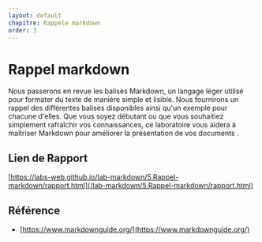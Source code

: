 ```yaml
---
layout: default
chapitre: Rappele markdown
order: 3
---
```


# Rappel markdown

Nous passerons en revue les balises Markdown, un langage léger utilisé pour formater du texte de manière simple et lisible. Nous fournirons un rappel des différentes balises disponibles ainsi qu'un exemple pour chacune d'elles. Que vous soyez débutant ou que vous souhaitiez simplement rafraîchir vos connaissances, ce laboratoire vous aidera à maîtriser Markdown pour améliorer la présentation de vos documents .

## Lien de Rapport

[https://labs-web.github.io/lab-markdown/5.Rappel-markdown/rapport.html](/lab-markdown/5.Rappel-markdown/rapport.html)

## Référence

- [https://www.markdownguide.org/](https://www.markdownguide.org/)
